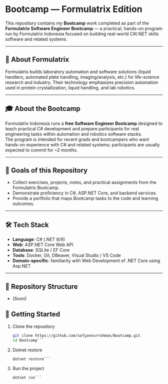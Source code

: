 # Bootcamp — Formulatrix Edition

This repository contains my **Bootcamp** work completed as part of the **Formulatrix Software Engineer Bootcamp** — a practical, hands-on program run by Formulatrix Indonesia focused on building real-world C#/.NET skills software and related systems.

---

## 📌 About Formulatrix
Formulatrix builds laboratory automation and software solutions (liquid handlers, automated plate handling, imaging/analysis, etc.) for life-science research and industry. Their technology emphasizes precision automation used in protein crystallization, liquid handling, and lab robotics.

---

## 🎓 About the Bootcamp
Formulatrix Indonesia runs a **free Software Engineer Bootcamp** designed to teach practical C# development and prepare participants for real engineering tasks within automation and robotics software stacks.  
The program is intended for recent grads and bootcampers who want hands-on experience with C# and related systems; participants are usually expected to commit for ~2 months.

---

## 🎯 Goals of this Repository
- Collect exercises, projects, notes, and practical assignments from the Formulatrix Bootcamp.  
- Demonstrate proficiency in C#, ASP.NET Core, and backend services.  
- Provide a portfolio that maps Bootcamp tasks to the code and learning outcomes.  

---

## 🛠 Tech Stack
- **Language**: C# (.NET 8/9)  
- **Web**: ASP.NET Core Web API  
- **Database**: SQLite / EF Core  
- **Tools**: Docker, Git, DBeaver, Visual Studio / VS Code  
- **Domain-specific**: familiarity with Web Development of .NET Core using Asp.NET  

---

## 📂 Repository Structure
- (Soon)

## 🚀 Getting Started
1. Clone the repository  
   ```bash
   git clone https://github.com/sofyannurrohman/Bootcamp.git
   cd Bootcamp```
2. Dotnet restore
   ```bash
   dotnet restore```
3. Run the project
   ```bash
   dotnet run```

